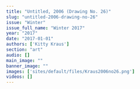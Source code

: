 ```yaml
---
title: "Untitled, 2006 (Drawing No. 26)"
slug: "untitled-2006-drawing-no-26"
issue: "Winter"
issue_full_name: "Winter 2017"
year: "2017"
date: "2017-01-01"
authors: ['Kitty Kraus']
section: "art"
audio: []
main_image: ""
banner_image: ""
images: ['sites/default/files/Kraus2006no26.png']
videos: []
---
```


